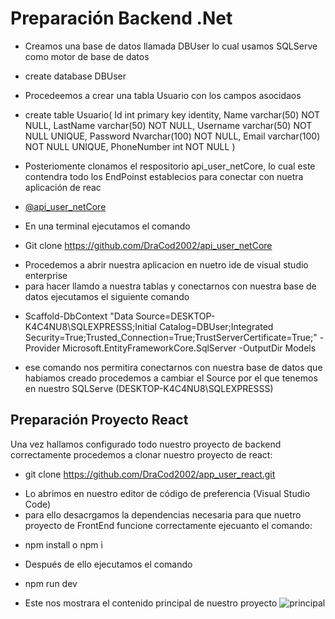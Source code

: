 # Preparación Backend .Net

* Creamos una base de datos llamada DBUser lo cual usamos SQLServe como motor de base de datos
- create database DBUser
* Procedeemos a crear una tabla Usuario con los campos asocidaos
- create table Usuario(
Id int primary key identity,
Name varchar(50) NOT NULL,
LastName varchar(50) NOT NULL,
Username varchar(50) NOT NULL UNIQUE,
Password Nvarchar(100) NOT NULL,
Email varchar(100) NOT NULL UNIQUE,
PhoneNumber int NOT NULL 
)

* Posteriomente clonamos el respositorio api_user_netCore, lo cual este contendra todo los EndPoinst establecios para conectar con nuetra aplicación de reac

- [@api_user_netCore](https://github.com/DraCod2002/api_user_netCore) 
* En una terminal ejecutamos el comando
- Git clone https://github.com/DraCod2002/api_user_netCore
* Procedemos a abrir nuestra aplicacion en nuetro ide de visual studio enterprise
* para hacer llamdo a nuestra tablas y conectarnos con nuestra base de datos ejecutamos el siguiente comando
- Scaffold-DbContext "Data Source=DESKTOP-K4C4NU8\SQLEXPRESSS;Initial Catalog=DBUser;Integrated Security=True;Trusted_Connection=True;TrustServerCertificate=True;" -Provider Microsoft.EntityFrameworkCore.SqlServer -OutputDir Models
* ese comando nos permitira conectarnos con nuestra base de datos que habiamos creado procedemos a cambiar el Source por el que tenemos en nuestro SQLServe (DESKTOP-K4C4NU8\SQLEXPRESSS)

## Preparación Proyecto React

Una vez hallamos configurado todo nuestro proyecto de backend correctamente procedemos a clonar nuestro proyecto de react:
- git clone https://github.com/DraCod2002/app_user_react.git

* Lo abrimos en nuestro editor de código de preferencia (Visual Studio Code)
* para ello desacrgamos la dependencias necesaria para que nuetro proyecto de FrontEnd funcione correctamente ejecuanto el comando: 
- npm install o npm i
* Después de ello ejecutamos el comando 
- npm run dev 
* Este nos mostrara el contenido principal de nuestro proyecto
![principal](https://github.com/user-attachments/assets/97620684-aaf5-4178-9c4f-080f63fdced0)
